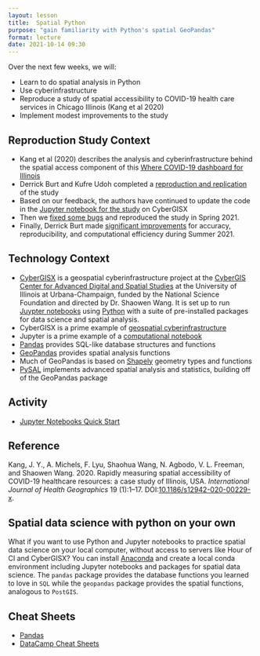 ```yaml
---
layout: lesson
title:  Spatial Python
purpose: "gain familiarity with Python's spatial GeoPandas"
format: lecture
date: 2021-10-14 09:30
---
```


Over the next few weeks, we will:

- Learn to do spatial analysis in Python
- Use cyberinfrastructure
- Reproduce a study of spatial accessibility to COVID-19 health care services in Chicago Illinois (Kang et al 2020)
- Implement modest improvements to the study

## Reproduction Study Context

- Kang et al (2020) describes the analysis and cyberinfrastructure behind the spatial access component of this [Where COVID-19 dashboard for Illinois](https://wherecovid19.cigi.illinois.edu/spatialAccess.html)
- Derrick Burt and Kufre Udoh completed a [reproduction and replication](https://cybergisxhub.cigi.illinois.edu/blog/middlebury-college-students-reproduce-and-replicate-covid-19-health-care-resource-accessibility-study/) of the study
- Based on our feedback, the authors have continued to update the code in the [Jupyter notebook for the study](https://cybergisxhub.cigi.illinois.edu/notebook/rapidly-measuring-spatial-accessibility-of-covid-19-healthcare-resources-a-case-study-of-illinois-usa/) on CyberGISX
- Then we [fixed some bugs](https://github.com/cybergis/COVID-19AccessibilityNotebook/pull/1) and reproduced the study in Spring 2021.
- Finally, Derrick Burt made [significant improvements](https://github.com/HEGSRR/RPr-Kang-2020) for accuracy, reproducibility, and computational efficiency during Summer 2021.

## Technology Context

- [CyberGISX](https://cybergisx.cigi.illinois.edu) is a geospatial cyberinfrastructure project at the [CyberGIS Center for Advanced Digital and Spatial Studies](https://cybergis.illinois.edu/) at the University of Illinois at Urbana-Champaign, funded by the National Science Foundation and directed by Dr. Shaowen Wang. It is set up to run [Juypter notebooks](https://jupyter.org/) using [Python](https://www.python.org/) with a suite of pre-installed packages for data science and spatial analysis.
- CyberGISX is a prime example of [geospatial cyberinfrastructure](https://gistbok.ucgis.org/bok-topics/cyberinfrastructure)
- Jupyter is a prime example of a [computational notebook](https://www.nature.com/articles/d41586-018-07196-1)
- [Pandas](https://pandas.pydata.org/) provides SQL-like database structures and functions
- [GeoPandas](https://geopandas.org/) provides spatial analysis functions
- Much of GeoPandas is based on [Shapely](https://shapely.readthedocs.io) geometry types and functions
- [PySAL](https://pysal.org/) implements advanced spatial analysis and statistics, building off of the GeoPandas package

## Activity

- [Jupyter Notebooks Quick Start](https://cybergisxhub.cigi.illinois.edu/notebook/jupyter-notebooks-quick-start-2/)

## Reference

Kang, J. Y., A. Michels, F. Lyu, Shaohua Wang, N. Agbodo, V. L. Freeman, and Shaowen Wang. 2020. Rapidly measuring spatial accessibility of COVID-19 healthcare resources: a case study of Illinois, USA. *International Journal of Health Geographics* 19 (1):1–17. DOI:[10.1186/s12942-020-00229-x](https://doi.org/10.1186/s12942-020-00229-x).

## Spatial data science with python on your own

What if you want to use Python and Jupyter notebooks to practice spatial data science on your local computer, without access to servers like Hour of CI and CyberGISX? You can install [Anaconda](https://www.anaconda.com/) and create a local conda environment including Jupyter notebooks and packages for spatial data science. The `pandas` package provides the database functions you learned to love in `SQL` while the `geopandas` package provides the spatial functions, analogous to `PostGIS`.

## Cheat Sheets

- [Pandas](https://pandas.pydata.org/Pandas_Cheat_Sheet.pdf)
- [DataCamp Cheat Sheets](https://www.datacamp.com/community/data-science-cheatsheets)
